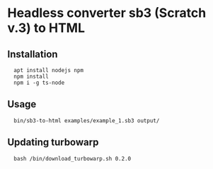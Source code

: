 # Headless converter sb3 (Scratch v.3) to HTML

## Installation

      apt install nodejs npm
      npm install
      npm i -g ts-node

## Usage

      bin/sb3-to-html examples/example_1.sb3 output/

## Updating turbowarp

      bash /bin/download_turbowarp.sh 0.2.0

